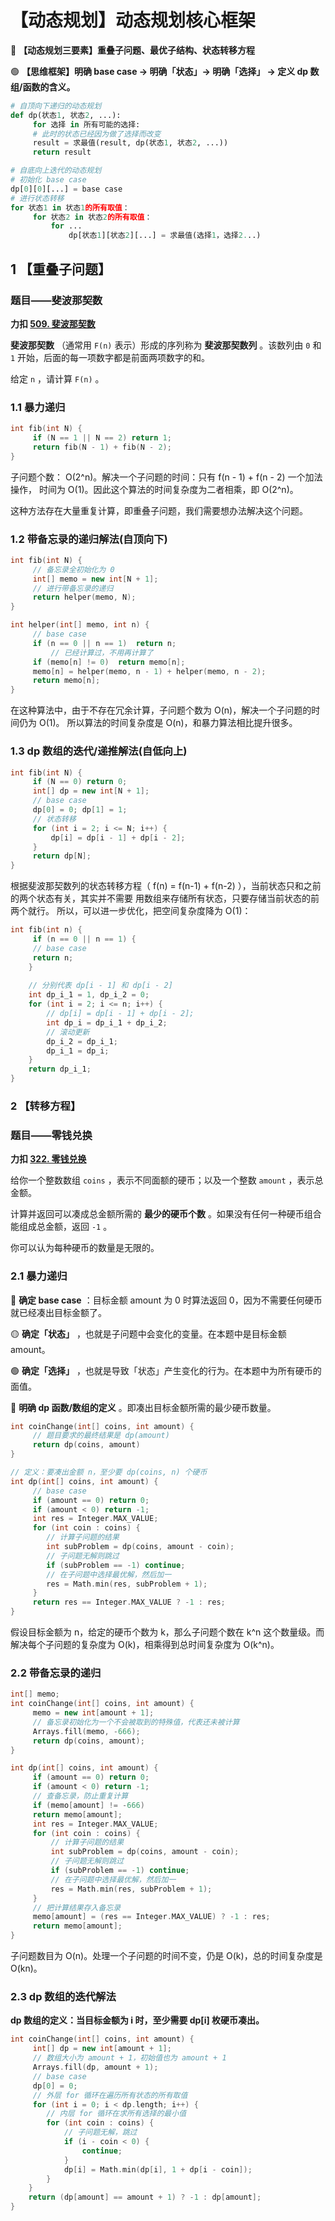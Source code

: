 # 【动态规划】动态规划核心框架


🔴 **【动态规划三要素】重叠子问题、最优子结构、状态转移方程**

🟢 **【思维框架】明确 base case → 明确「状态」→ 明确「选择」 → 定义 dp 数组/函数的含义。**

```Python
# ⾃顶向下递归的动态规划
def dp(状态1, 状态2, ...):
     for 选择 in 所有可能的选择:
     # 此时的状态已经因为做了选择⽽改变
     result = 求最值(result, dp(状态1, 状态2, ...))
     return result

# ⾃底向上迭代的动态规划
# 初始化 base case
dp[0][0][...] = base case
# 进⾏状态转移
for 状态1 in 状态1的所有取值：
     for 状态2 in 状态2的所有取值：
         for ...
             dp[状态1][状态2][...] = 求最值(选择1，选择2...)
```



## 1 【重叠子问题】

### 题目——斐波那契数

**力扣 [509. 斐波那契数](https://leetcode.cn/problems/fibonacci-number/)**

**斐波那契数** （通常用 `F(n)` 表示）形成的序列称为 **斐波那契数列** 。该数列由 `0` 和 `1` 开始，后面的每一项数字都是前面两项数字的和。

给定 `n` ，请计算 `F(n)` 。

### 1.1 暴力递归

```c++
int fib(int N) {
     if (N == 1 || N == 2) return 1;
     return fib(N - 1) + fib(N - 2);
}
```

子问题个数： O(2^n)。解决⼀个子问题的时间：只有 f(n - 1) + f(n - 2) ⼀个加法操作， 时间为 O(1)。因此这个算法的时间复杂度为二者相乘，即 O(2^n)。

这种方法存在大量重复计算，即重叠子问题，我们需要想办法解决这个问题。

### 1.2 带备忘录的递归解法(自顶向下)

```c++
int fib(int N) {
     // 备忘录全初始化为 0
     int[] memo = new int[N + 1];
     // 进⾏带备忘录的递归
     return helper(memo, N);
}

int helper(int[] memo, int n) {
     // base case
     if (n == 0 || n == 1)	return n;
         // 已经计算过，不⽤再计算了
     if (memo[n] != 0)	return memo[n];
     memo[n] = helper(memo, n - 1) + helper(memo, n - 2);
     return memo[n];
}
```

在这种算法中，由于不存在冗余计算，子问题个数为 O(n)，解决一个子问题的时间仍为 O(1)。 所以算法的时间复杂度是 O(n)，和暴力算法相比提升很多。

### 1.3 dp 数组的迭代/递推解法(自低向上)

```c++
int fib(int N) {
     if (N == 0) return 0;
     int[] dp = new int[N + 1];
     // base case
     dp[0] = 0; dp[1] = 1;
     // 状态转移
     for (int i = 2; i <= N; i++) {
         dp[i] = dp[i - 1] + dp[i - 2];
     }
     return dp[N];
}
```

根据斐波那契数列的状态转移方程（ f(n) = f(n-1) + f(n-2) ），当前状态只和之前的两个状态有关，其实并不需要 用数组来存储所有状态，只要存储当前状态的前两个就行。 所以，可以进一步优化，把空间复杂度降为 O(1)：

```c++
int fib(int n) {
     if (n == 0 || n == 1) {
     // base case
     return n;
	}
    
	// 分别代表 dp[i - 1] 和 dp[i - 2]
	int dp_i_1 = 1, dp_i_2 = 0;
	for (int i = 2; i <= n; i++) {
		// dp[i] = dp[i - 1] + dp[i - 2];
     	int dp_i = dp_i_1 + dp_i_2;
     	// 滚动更新
     	dp_i_2 = dp_i_1;
     	dp_i_1 = dp_i;
 	}
 	return dp_i_1;
}
```

### 2 【转移方程】

### 题目——零钱兑换

**力扣 [322. 零钱兑换](https://leetcode.cn/problems/coin-change/)**

给你一个整数数组 `coins` ，表示不同面额的硬币；以及一个整数 `amount` ，表示总金额。

计算并返回可以凑成总金额所需的 **最少的硬币个数** 。如果没有任何一种硬币组合能组成总金额，返回 `-1` 。

你可以认为每种硬币的数量是无限的。

### 2.1 暴力递归

🔴 **确定 base case** ：目标金额 amount 为 0 时算法返回 0，因为不需要任何硬币就已经凑出目标金额了。 

🟡 **确定「状态」** ，也就是子问题中会变化的变量。在本题中是目标金额 amount。 

🟢 **确定「选择」** ，也就是导致「状态」产生变化的行为。在本题中为所有硬币的面值。 

🔵 **明确 dp 函数/数组的定义** 。即凑出目标金额所需的最少硬币数量。

```c++
int coinChange(int[] coins, int amount) {
     // 题⽬要求的最终结果是 dp(amount)
     return dp(coins, amount)
}

// 定义：要凑出⾦额 n，⾄少要 dp(coins, n) 个硬币
int dp(int[] coins, int amount) {
     // base case
     if (amount == 0) return 0;
     if (amount < 0) return -1;
     int res = Integer.MAX_VALUE;
     for (int coin : coins) {
    	// 计算⼦问题的结果
     	int subProblem = dp(coins, amount - coin);
     	// ⼦问题⽆解则跳过
     	if (subProblem == -1) continue;
     	// 在⼦问题中选择最优解，然后加⼀
     	res = Math.min(res, subProblem + 1);
     }
     return res == Integer.MAX_VALUE ? -1 : res;
}
```

假设目标金额为 n，给定的硬币个数为 k，那么子问题个数在 k^n 这个数量级。而解决每个子问题的复杂度为 O(k)，相乘得到总时间复杂度为 O(k^n)。

### 2.2 带备忘录的递归

```c++
int[] memo;
int coinChange(int[] coins, int amount) {
     memo = new int[amount + 1];
     // 备忘录初始化为⼀个不会被取到的特殊值，代表还未被计算
     Arrays.fill(memo, -666);
     return dp(coins, amount);
}

int dp(int[] coins, int amount) {
     if (amount == 0) return 0;
     if (amount < 0) return -1;
     // 查备忘录，防⽌重复计算
     if (memo[amount] != -666)
     return memo[amount];
     int res = Integer.MAX_VALUE;
     for (int coin : coins) {
         // 计算⼦问题的结果
         int subProblem = dp(coins, amount - coin);
         // ⼦问题⽆解则跳过
         if (subProblem == -1) continue;
         // 在⼦问题中选择最优解，然后加⼀
         res = Math.min(res, subProblem + 1);
     }
     // 把计算结果存⼊备忘录
     memo[amount] = (res == Integer.MAX_VALUE) ? -1 : res;
     return memo[amount];
}
```

子问题数目为 O(n)。处理⼀个子问题的时间不变，仍是 O(k)，总的时间复杂度是 O(kn)。

### 2.3 dp 数组的迭代解法

**dp 数组的定义：当目标金额为 i 时，至少需要 dp[i] 枚硬币凑出。**

```c++
int coinChange(int[] coins, int amount) {
     int[] dp = new int[amount + 1];
     // 数组⼤⼩为 amount + 1，初始值也为 amount + 1
     Arrays.fill(dp, amount + 1);
     // base case
     dp[0] = 0;
     // 外层 for 循环在遍历所有状态的所有取值
     for (int i = 0; i < dp.length; i++) {
     	// 内层 for 循环在求所有选择的最⼩值
     	for (int coin : coins) {
     		// ⼦问题⽆解，跳过
     		if (i - coin < 0) {
         		continue;
     		}
     		dp[i] = Math.min(dp[i], 1 + dp[i - coin]);
 		}
 	}
 	return (dp[amount] == amount + 1) ? -1 : dp[amount];
}
```


